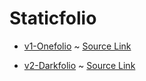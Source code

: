 # Staticfolio

- [v1-Onefolio](/v1-Onefolio) ~ [Source Link](https://arsh.dev/link/onefolio/)

- [v2-Darkfolio](/v2-Darkfolio) ~ [Source Link](https://arsh.dev/link/darkfolio/)
